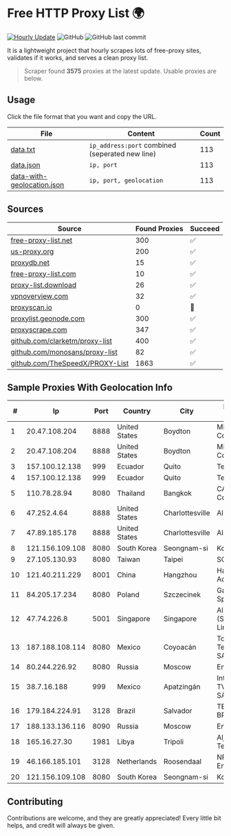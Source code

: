
# Free HTTP Proxy List 🌍

[![Hourly Update](https://github.com/mertguvencli/http-proxy-list/actions/workflows/main.yml/badge.svg?branch=main)](https://github.com/mertguvencli/http-proxy-list/actions/workflows/main.yml)
![GitHub](https://img.shields.io/github/license/mertguvencli/http-proxy-list)
![GitHub last commit](https://img.shields.io/github/last-commit/mertguvencli/http-proxy-list)

It is a lightweight project that hourly scrapes lots of free-proxy sites, validates if it works, and serves a clean proxy list.


> Scraper found **3575** proxies at the latest update. Usable proxies are below.

## Usage

Click the file format that you want and copy the URL.


|File|Content|Count|
|----|-------|-----|
|[data.txt](https://raw.githubusercontent.com/mertguvencli/http-proxy-list/main/proxy-list/data.txt)|`ip_address:port` combined (seperated new line)|113|
|[data.json](https://raw.githubusercontent.com/mertguvencli/http-proxy-list/main/proxy-list/data.json)|`ip, port`|113|
|[data-with-geolocation.json](https://raw.githubusercontent.com/mertguvencli/http-proxy-list/main/proxy-list/data-with-geolocation.json)|`ip, port, geolocation`|113|

## Sources

|Source|Found Proxies|Succeed|
|------|-------------|-------|
|[free-proxy-list.net](https://free-proxy-list.net)|300|✅|
|[us-proxy.org](https://www.us-proxy.org)|200|✅|
|[proxydb.net](http://proxydb.net)|15|✅|
|[free-proxy-list.com](https://free-proxy-list.com/?page=&port=&type%5B%5D=http&type%5B%5D=https&up_time=0&search=Search)|10|✅|
|[proxy-list.download](https://www.proxy-list.download/HTTP)|26|✅|
|[vpnoverview.com](https://vpnoverview.com/privacy/anonymous-browsing/free-proxy-servers)|32|✅|
|[proxyscan.io](https://www.proxyscan.io)|0|🚫|
|[proxylist.geonode.com](https://proxylist.geonode.com/api/proxy-list?limit=300&page=1&sort_by=lastChecked&sort_type=desc&protocols=http,https)|300|✅|
|[proxyscrape.com](https://api.proxyscrape.com/v2/?request=displayproxies&protocol=http&timeout=10000&country=all&ssl=all&anonymity=all)|347|✅|
|[github.com/clarketm/proxy-list](https://raw.githubusercontent.com/clarketm/proxy-list/master/proxy-list-raw.txt)|400|✅|
|[github.com/monosans/proxy-list](https://raw.githubusercontent.com/monosans/proxy-list/main/proxies/http.txt)|82|✅|
|[github.com/TheSpeedX/PROXY-List](https://raw.githubusercontent.com/TheSpeedX/PROXY-List/master/http.txt)|1863|✅|


## Sample Proxies With Geolocation Info

|#|Ip|Port|Country|City|Internet Service Provider|
|-|--|----|-------|----|-------------------------|
|1|20.47.108.204|8888|United States|Boydton|Microsoft Corporation|
|2|20.47.108.204|8888|United States|Boydton|Microsoft Corporation|
|3|157.100.12.138|999|Ecuador|Quito|Telconet S.A|
|4|157.100.12.138|999|Ecuador|Quito|Telconet S.A|
|5|110.78.28.94|8080|Thailand|Bangkok|CAT Telecom Public Company Limited|
|6|47.252.4.64|8888|United States|Charlottesville|Alibaba.com LLC|
|7|47.89.185.178|8888|United States|Charlottesville|Alibaba.com LLC|
|8|121.156.109.108|8080|South Korea|Seongnam-si|Korea Telecom|
|9|27.105.130.93|8080|Taiwan|Taipei|SONET|
|10|121.40.211.229|8001|China|Hangzhou|Hangzhou Alibaba Advertising Co|
|11|84.205.17.234|8080|Poland|Szczecinek|Gawex Media Sp.zoo|
|12|47.74.226.8|5001|Singapore|Singapore|Alibaba Cloud (Singapore) Private Limited|
|13|187.188.108.114|8080|Mexico|Coyoacán|Total Play Telecomunicaciones SA De CV|
|14|80.244.226.92|8080|Russia|Moscow|Enforta-MSK|
|15|38.7.16.188|999|Mexico|Apatzingán|Internet Telefonia Y TV De Michoacan SA De CV|
|16|179.184.224.91|3128|Brazil|Salvador|TELEFÔNICA BRASIL S.A|
|17|188.133.136.116|8090|Russia|Moscow|Enforta-MSK|
|18|165.16.27.30|1981|Libya|Tripoli|Aljeel Aljadeed For Technology|
|19|46.166.185.101|3128|Netherlands|Roosendaal|NFOrce Entertainment BV|
|20|121.156.109.108|8080|South Korea|Seongnam-si|Korea Telecom|



## Contributing

Contributions are welcome, and they are greatly appreciated! Every
little bit helps, and credit will always be given.

